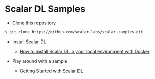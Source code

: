 # Scalar DL Samples

* Clone this repository
```
$ git clone https://github.com/scalar-labs/scalar-samples.git
```

- Install Scalar DL
  - [How to install Scalar DL in your local environment with Docker](https://github.com/scalar-labs/scalar/blob/master/docs/dl-installation-with-docker.md)

- Play around with a sample
  - [Getting Started with Scalar DL](https://github.com/scalar-labs/scalar/blob/master/docs/dl-getting-started.md)
